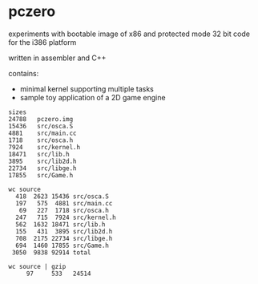 # pczero
experiments with bootable image of x86 and protected mode 32 bit code for the i386 platform

written in assembler and C++

contains:
* minimal kernel supporting multiple tasks
* sample toy application of a 2D game engine

```
sizes
24788	pczero.img
15436	src/osca.S
4881	src/main.cc
1718	src/osca.h
7924	src/kernel.h
18471	src/lib.h
3895	src/lib2d.h
22734	src/libge.h
17855	src/Game.h

wc source
  418  2623 15436 src/osca.S
  197   575  4881 src/main.cc
   69   227  1718 src/osca.h
  247   715  7924 src/kernel.h
  562  1632 18471 src/lib.h
  155   431  3895 src/lib2d.h
  708  2175 22734 src/libge.h
  694  1460 17855 src/Game.h
 3050  9838 92914 total

wc source | gzip
     97     533   24514
```